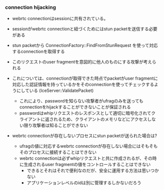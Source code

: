 ### connection hijacking
- webrtc connectionはsessionに共有されている。
- sessionがwebrtc connectionと紐づくためにはstun packetを送信する必要がある
- stun packetから ConnectionFactory::FindFromStunRequest を使って対応するconnectionを取得する
- このリクエストのuser fragmentを意図的に他人のものにする攻撃が考えられる

- これについては、connectionが取得できた時点でpacketがuser fragmentに対応した認証情報を持っているかをそのconnectionを使ってチェックするようにしている (IceServer::ValidatePacket)
  - これにより、passwordを知らない攻撃者がufragのみを送ってもconnectionをhijackすることができないことが保証される
  - passwordはwhipリクエストのレスポンスとして適切に暗号化されてクライアントに返されるため、クライアントのメモリなどにアクセスしない限り攻撃者は知ることができない

- webrtc connectionが存在しないプロセスにstun packetが送られた場合は?
  - ufragの値に対応するwebrtc connectionが存在しない場合にはそもそもそのプロセスに接続することはできない
  - webrtc connectionは必ずwhipリクエストと共に作成されるが、その時に生成されるuser fragmentの値をコントロールすることはできない
    - できるとそれはそれで便利なのだが、安全に運用する方法は思いつかない
    - アプリケーションレベルのidは別に管理するしかないだろう

